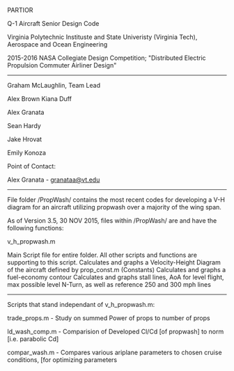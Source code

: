 PARTIOR 

Q-1 Aircraft Senior Design Code

Virginia Polytechnic Instituste and State Univeristy (Virginia Tech), Aerospace and Ocean Engineering

2015-2016 NASA Collegiate Design Competition; "Distributed Electric Propulsion Commuter Airliner Design"
*****

Graham McLaughlin, Team Lead

Alex Brown 
Kiana Duff 

Alex Granata

Sean Hardy

Jake Hrovat

Emily Konoza


Point of Contact:

  Alex Granata - granataa@vt.edu
*****

File folder /PropWash/ contains the most recent codes for developing a V-H diagram for an aircraft utilizing propwash over a majority of the wing span.

  As of Version 3.5, 30 NOV 2015, files within /PropWash/ are and have the following functions:

v_h_propwash.m

  Main Script file for entire folder. All other scripts and functions are supporting to this script. 
  Calculates and graphs a Velocity-Height Diagram of the aircraft defined by prop_const.m (Constants)
  Calculates and graphs a fuel-economy contour
  Calculates and graphs stall lines, AoA for level flight, max possible level N-Turn, as well as reference 250 and 300 mph lines

**** 
Scripts that stand independant of v_h_propwash.m:

trade_props.m -
  Study on summed Power of props to number of props

ld_wash_comp.m -
  Comparision of Developed Cl/Cd [of propwash] to norm [i.e. parabolic Cd]

compar_wash.m -
  Compares various ariplane parameters to chosen cruise conditions, [for optimizing parameters
